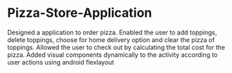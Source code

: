 # Pizza-Store-Application
Designed a application to order pizza. Enabled the user to add toppings, delete toppings, choose for home delivery option and clear the pizza of toppings. Allowed the user to check out by calculating the total cost for the pizza. Added visual components dynamically to the activity according to user actions using android flexlayout
